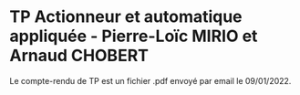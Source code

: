 # TP Actionneur et automatique appliquée - Pierre-Loïc MIRIO et Arnaud CHOBERT

Le compte-rendu de TP est un fichier .pdf envoyé par email le 09/01/2022.
